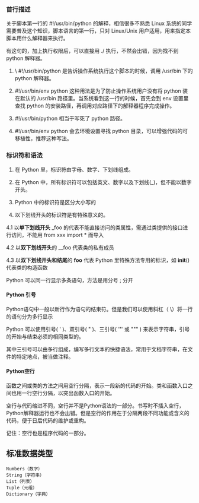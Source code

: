 ### 首行描述
关于脚本第一行的 #!/usr/bin/python 的解释，相信很多不熟悉 Linux 系统的同学需要普及这个知识，脚本语言的第一行，只对 Linux/Unix 用户适用，用来指定本脚本用什么解释器来执行。

有这句的，加上执行权限后，可以直接用 ./ 执行，不然会出错，因为找不到 python 解释器。

1. \ #!/usr/bin/python 是告诉操作系统执行这个脚本的时候，调用 /usr/bin 下的 python 解释器。

2. \#!/usr/bin/env python 这种用法是为了防止操作系统用户没有将 python 装在默认的 /usr/bin 路径里。当系统看到这一行的时候，首先会到 env 设置里查找 python 的安装路径，再调用对应路径下的解释器程序完成操作。

3. \#!/usr/bin/python 相当于写死了 python 路径。

4. \#!/usr/bin/env python 会去环境设置寻找 python 目录，可以增强代码的可移植性，推荐这种写法。

### 标识符和语法
1. 在 Python 里，标识符由字母、数字、下划线组成。

2. 在 Python 中，所有标识符可以包括英文、数字以及下划线(_)，但不能以数字开头。

3. Python 中的标识符是区分大小写的

4. 以下划线开头的标识符是有特殊意义的。

  4.1 以**单下划线开头** _foo 的代表不能直接访问的类属性，需通过类提供的接口进行访问，不能用 from xxx import * 而导入

  4.2 以**双下划线开头**的 __foo 代表类的私有成员

  4.3 以**双下划线开头和结尾**的 __foo__ 代表 Python 里特殊方法专用的标识，如 __init__() 代表类的构造函数

Python 可以同一行显示多条语句，方法是用分号 ; 分开

#### Python 引号
Python语句中一般以新行作为语句的结束符。但是我们可以使用斜杠（ \）将一行的语句分为多行显示

Python 可以使用引号( ' )、双引号( " )、三引号( ''' 或 """ ) 来表示字符串，引号的开始与结束必须的相同类型的。

其中三引号可以由多行组成，编写多行文本的快捷语法，常用于文档字符串，在文件的特定地点，被当做注释。

#### Python空行

函数之间或类的方法之间用空行分隔，表示一段新的代码的开始。类和函数入口之间也用一行空行分隔，以突出函数入口的开始。

空行与代码缩进不同，空行并不是Python语法的一部分。书写时不插入空行，Python解释器运行也不会出错。但是空行的作用在于分隔两段不同功能或含义的代码，便于日后代码的维护或重构。

记住：空行也是程序代码的一部分。

## 标准数据类型

    Numbers（数字）
    String（字符串）
    List（列表）
    Tuple（元组）
    Dictionary（字典）

